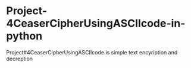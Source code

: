 # Project-4CeaserCipherUsingASCIIcode-in-python
Project#4CeaserCipherUsingASCIIcode is simple text encyription and decreption 
